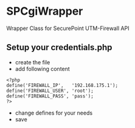 # SPCgiWrapper
Wrapper Class for SecurePoint UTM-Firewall API

## Setup your credentials.php
- create the file
- add following content
```
<?php
define('FIREWALL_IP',	'192.168.175.1');
define('FIREWALL_USER',	'root');
define('FIREWALL_PASS',	'pass');
?>
```
- change defines for your needs
- save
